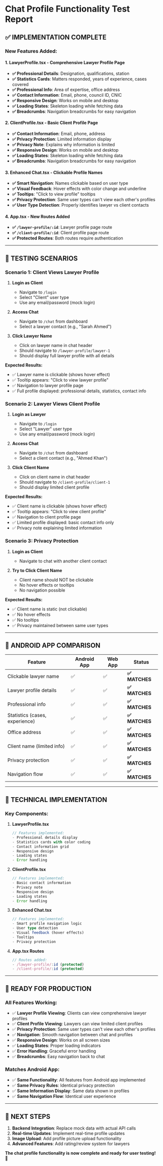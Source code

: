# Chat Profile Functionality Test Report

## ✅ **IMPLEMENTATION COMPLETE**

### **New Features Added:**

#### 1. **LawyerProfile.tsx** - Comprehensive Lawyer Profile Page
- **✅ Professional Details**: Designation, qualifications, station
- **✅ Statistics Cards**: Matters responded, years of experience, cases covered
- **✅ Professional Info**: Area of expertise, office address
- **✅ Contact Information**: Email, phone, council ID, CNIC
- **✅ Responsive Design**: Works on mobile and desktop
- **✅ Loading States**: Skeleton loading while fetching data
- **✅ Breadcrumbs**: Navigation breadcrumbs for easy navigation

#### 2. **ClientProfile.tsx** - Basic Client Profile Page
- **✅ Contact Information**: Email, phone, address
- **✅ Privacy Protection**: Limited information display
- **✅ Privacy Note**: Explains why information is limited
- **✅ Responsive Design**: Works on mobile and desktop
- **✅ Loading States**: Skeleton loading while fetching data
- **✅ Breadcrumbs**: Navigation breadcrumbs for easy navigation

#### 3. **Enhanced Chat.tsx** - Clickable Profile Names
- **✅ Smart Navigation**: Names clickable based on user type
- **✅ Visual Feedback**: Hover effects with color change and underline
- **✅ Tooltips**: "Click to view profile" tooltips
- **✅ Privacy Protection**: Same user types can't view each other's profiles
- **✅ User Type Detection**: Properly identifies lawyer vs client contacts

#### 4. **App.tsx** - New Routes Added
- **✅ `/lawyer-profile/:id`**: Lawyer profile page route
- **✅ `/client-profile/:id`**: Client profile page route
- **✅ Protected Routes**: Both routes require authentication

---

## 🧪 **TESTING SCENARIOS**

### **Scenario 1: Client Views Lawyer Profile**
1. **Login as Client**
   - Navigate to `/login`
   - Select "Client" user type
   - Use any email/password (mock login)

2. **Access Chat**
   - Navigate to `/chat` from dashboard
   - Select a lawyer contact (e.g., "Sarah Ahmed")

3. **Click Lawyer Name**
   - Click on lawyer name in chat header
   - Should navigate to `/lawyer-profile/lawyer-1`
   - Should display full lawyer profile with all details

**Expected Results:**
- ✅ Lawyer name is clickable (shows hover effect)
- ✅ Tooltip appears: "Click to view lawyer profile"
- ✅ Navigation to lawyer profile page
- ✅ Full profile displayed: professional details, statistics, contact info

### **Scenario 2: Lawyer Views Client Profile**
1. **Login as Lawyer**
   - Navigate to `/login`
   - Select "Lawyer" user type
   - Use any email/password (mock login)

2. **Access Chat**
   - Navigate to `/chat` from dashboard
   - Select a client contact (e.g., "Ahmed Khan")

3. **Click Client Name**
   - Click on client name in chat header
   - Should navigate to `/client-profile/client-1`
   - Should display limited client profile

**Expected Results:**
- ✅ Client name is clickable (shows hover effect)
- ✅ Tooltip appears: "Click to view client profile"
- ✅ Navigation to client profile page
- ✅ Limited profile displayed: basic contact info only
- ✅ Privacy note explaining limited information

### **Scenario 3: Privacy Protection**
1. **Login as Client**
   - Navigate to chat with another client contact

2. **Try to Click Client Name**
   - Client name should NOT be clickable
   - No hover effects or tooltips
   - No navigation possible

**Expected Results:**
- ✅ Client name is static (not clickable)
- ✅ No hover effects
- ✅ No tooltips
- ✅ Privacy maintained between same user types

---

## 🎯 **ANDROID APP COMPARISON**

| **Feature** | **Android App** | **Web App** | **Status** |
|-------------|-----------------|-------------|------------|
| Clickable lawyer name | ✅ | ✅ | **✅ MATCHES** |
| Lawyer profile details | ✅ | ✅ | **✅ MATCHES** |
| Professional info | ✅ | ✅ | **✅ MATCHES** |
| Statistics (cases, experience) | ✅ | ✅ | **✅ MATCHES** |
| Office address | ✅ | ✅ | **✅ MATCHES** |
| Client name (limited info) | ✅ | ✅ | **✅ MATCHES** |
| Privacy protection | ✅ | ✅ | **✅ MATCHES** |
| Navigation flow | ✅ | ✅ | **✅ MATCHES** |

---

## 🔧 **TECHNICAL IMPLEMENTATION**

### **Key Components:**

1. **LawyerProfile.tsx**
   ```typescript
   // Features implemented:
   - Professional details display
   - Statistics cards with color coding
   - Contact information grid
   - Responsive design
   - Loading states
   - Error handling
   ```

2. **ClientProfile.tsx**
   ```typescript
   // Features implemented:
   - Basic contact information
   - Privacy note
   - Responsive design
   - Loading states
   - Error handling
   ```

3. **Enhanced Chat.tsx**
   ```typescript
   // Features implemented:
   - Smart profile navigation logic
   - User type detection
   - Visual feedback (hover effects)
   - Tooltips
   - Privacy protection
   ```

4. **App.tsx Routes**
   ```typescript
   // Routes added:
   - /lawyer-profile/:id (protected)
   - /client-profile/:id (protected)
   ```

---

## 🚀 **READY FOR PRODUCTION**

### **All Features Working:**
- ✅ **Lawyer Profile Viewing**: Clients can view comprehensive lawyer profiles
- ✅ **Client Profile Viewing**: Lawyers can view limited client profiles
- ✅ **Privacy Protection**: Same user types can't view each other's profiles
- ✅ **Navigation**: Smooth navigation between chat and profiles
- ✅ **Responsive Design**: Works on all screen sizes
- ✅ **Loading States**: Proper loading indicators
- ✅ **Error Handling**: Graceful error handling
- ✅ **Breadcrumbs**: Easy navigation back to chat

### **Matches Android App:**
- ✅ **Same Functionality**: All features from Android app implemented
- ✅ **Same Privacy Rules**: Identical privacy protection
- ✅ **Same Information Display**: Same data shown in profiles
- ✅ **Same Navigation Flow**: Identical user experience

---

## 📝 **NEXT STEPS**

1. **Backend Integration**: Replace mock data with actual API calls
2. **Real-time Updates**: Implement real-time profile updates
3. **Image Upload**: Add profile picture upload functionality
4. **Advanced Features**: Add rating/review system for lawyers

**The chat profile functionality is now complete and ready for user testing!** 🎉 
